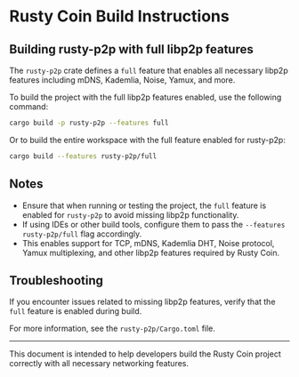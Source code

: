 # Rusty Coin Build Instructions

## Building rusty-p2p with full libp2p features

The `rusty-p2p` crate defines a `full` feature that enables all necessary libp2p features including mDNS, Kademlia, Noise, Yamux, and more.

To build the project with the full libp2p features enabled, use the following command:

```bash
cargo build -p rusty-p2p --features full
```

Or to build the entire workspace with the full feature enabled for rusty-p2p:

```bash
cargo build --features rusty-p2p/full
```

## Notes

- Ensure that when running or testing the project, the `full` feature is enabled for `rusty-p2p` to avoid missing libp2p functionality.
- If using IDEs or other build tools, configure them to pass the `--features rusty-p2p/full` flag accordingly.
- This enables support for TCP, mDNS, Kademlia DHT, Noise protocol, Yamux multiplexing, and other libp2p features required by Rusty Coin.

## Troubleshooting

If you encounter issues related to missing libp2p features, verify that the `full` feature is enabled during build.

For more information, see the `rusty-p2p/Cargo.toml` file.

---

This document is intended to help developers build the Rusty Coin project correctly with all necessary networking features.

